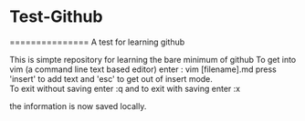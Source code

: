 # Test-Github
===============
A test for learning github 

This is simpte repository for learning the bare minimum of github
To get into vim (a command line text based editor) enter : vim [filename].md
press 'insert' to add text and 'esc' to get out of insert mode.  
To exit without saving enter :q and to exit  with saving enter :x

the information is now saved locally.

